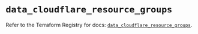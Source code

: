 # `data_cloudflare_resource_groups`

Refer to the Terraform Registry for docs: [`data_cloudflare_resource_groups`](https://registry.terraform.io/providers/cloudflare/cloudflare/5.8.4/docs/data-sources/resource_groups).
